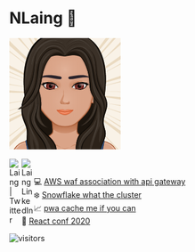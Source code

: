# NLaing :speech_balloon:
![Laing Avatar](myAvatar.png)  

<a href="https://twitter.com/NatalieLaing5">
  <img align="left" alt="Laing | Twitter" width="22px" src="https://cdn.jsdelivr.net/npm/simple-icons@v3/icons/twitter.svg" />
</a>  

<a href="https://www.linkedin.com/in/natalie-laing-652a9131/">
  <img align="left" alt="Laing LinkedIn" width="22px" src="https://cdn.jsdelivr.net/npm/simple-icons@v3/icons/linkedin.svg" />
</a>    
<br/>

:computer: [AWS waf association with api gateway](https://mechanicalrock.github.io/2019/09/26/aws-waf-association-with-api-gateway.html)  
:snowflake: [Snowflake what the cluster](https://mechanicalrock.github.io/2019/08/26/what-the-cluster.html)  
:chart_with_upwards_trend: [pwa cache me if you can](https://mechanicalrock.github.io/2020/02/25/pwa-cache-me-if-you-can.html)  
:bridge_at_night: [React conf 2020](https://mechanicalrock.github.io/2020/03/02/react-conf-2020.html)  

![visitors](https://visitor-badge.glitch.me/badge?page_id=Laing-cloud)
